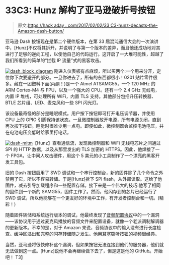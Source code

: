 # 33C3: Hunz 解构了亚马逊破折号按钮

> 原文:[https://hack aday . com/2017/02/02/33 C3-hunz-decasts-the-Amazon-dash-button/](https://hackaday.com/2017/02/02/33c3-hunz-deconstructs-the-amazon-dash-button/)

亚马逊 Dash 按钮现在是第二个硬件版本，在第 33 届混沌通信大会的一次演讲中，[Hunz]不仅将其拆开，并说明了与第一个版本的差异，而且他还成功地对其进行了足够的逆向工程，以使他自己的代码运行。这开启了一大堆可能性，超越了我们所看到的简单的“拦截 IP 流量”式的黑客攻击。

[![dash_block_diagram](../Images/b465abc421df9b741510972f57d3a86c.png)](https://hackaday.com/wp-content/uploads/2017/01/dash_block_diagram.png) 刚进入仪表板有点麻烦，所以买两个:一个用来分开，定位你下次要避开的部分。一旦你进去了，所有的东西都很小！0201 贴片零件很多。藏在一团塑料下面(丙酮！)是一个 Atmel ATSAMG55，一个 120 MHz 的 ARM Cortex-M4 与 FPU，以及一个强大的 CPU。还有一个 2.4 GHz 无线电，内置 IP 堆栈，可处理所有 WiFi，内置 TLS 支持。其他部分包括升压转换器、BTLE 芯片组、LED、麦克风和一些 SPI 闪光灯。

该设备最奇怪的部分是睡眠模式。用户按下按钮即可打开电压调节器，并使用 CPU 上的 GPIO 引脚保持该状态。一旦微控制器放开电源，所有电源关闭，直到再次按下按钮。睡觉时很难少用一点电。即便如此，微控制器会监控电池电压，并在电池电压变低时给家里打电话。

[![dash-mitm](../Images/2845baab57bddf130c6be2821d8d14b2.png)](https://hackaday.com/wp-content/uploads/2017/01/dash-mitm.png)【Hunz】查看通信流，发现微控制器和 WiFi 无线电芯片之间通过 SPI 的 HTTP 数据，以及从那里发出的 TLS 加密的 HTTPS。因此，他焊接了一个 FPGA，让中间人攻击硬件，用这个 5 美元的小工具制作了一个漂亮的黑客开发工具包。

旧的 Dash 按钮启用了 SWD 调试和一个串行控制台，新的固件除了几个命令之外禁用了它，所以不容易转储。于是[Hunz]拆下 SPI flash，从外部读取。这给了他固件，减去引导加载程序和一些配置存储。接下来是一个伟大的技巧:他写了相同的固件到一个新的 SAMG55，固件工作了。然而，他闪存到的芯片已经运行了 SWD 调试，所以他能够在一个更友好的环境中工作，有开发者控制台和一切。(精彩！)

随着固件转储和系统运行版本的调试，他最终发现了[音频配置协议](http://www.blog.jay-greco.com/wp/?p=116)中的一个漏洞——该协议用于通过麦克风播放的音频文件来配置设备，就像一个老派调制解调器的更新版本。不幸的是，对于 Amazon 来说，音频协议中的输入没有进行长度检查。缓冲区溢出和完整的闪存转储随之发生。他用耳塞窃听按钮的视频很经典。

当然，亚马逊将很快修补这个漏洞，但如果按钮无法连接到他们的服务器，他们就无法做到这一点。[Hunz]说他不会再继续做下去了，但是这是他的 GitHub。开始吧！
T3】